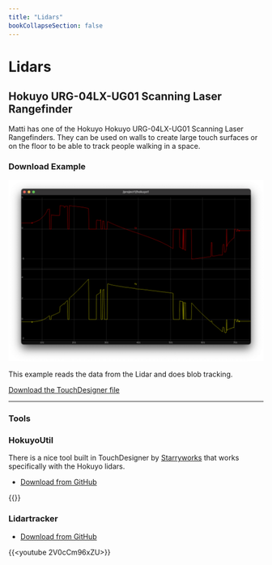 ```yaml
---
title: "Lidars"
bookCollapseSection: false
---   
```


# Lidars

## Hokuyo URG-04LX-UG01 Scanning Laser Rangefinder

Matti has one of the Hokuyo Hokuyo URG-04LX-UG01 Scanning Laser Rangefinders. They can be used on walls to create large touch surfaces or on the floor to be able to track people walking in a space.

### Download Example

[![Lidar](img/lidar.png)](img/lidar.png)

This example reads the data from the Lidar and does blob tracking.

[Download the TouchDesigner file](./files/Lidar.toe)

---

### Tools

### HokuyoUtil

There is a nice tool built in TouchDesigner by [Starryworks](https://www.starryworks.co.jp/) that works specifically with the Hokuyo lidars.

- [Download from GitHub](https://github.com/STARRYWORKS-inc/HokuyoUtil)

{{<youtube Xxw_gUPUcy8>}}

### Lidartracker

- [Download from GitHub](https://github.com/FifthChat/LidarTracker)

{{<youtube 2V0cCm96xZU>}}